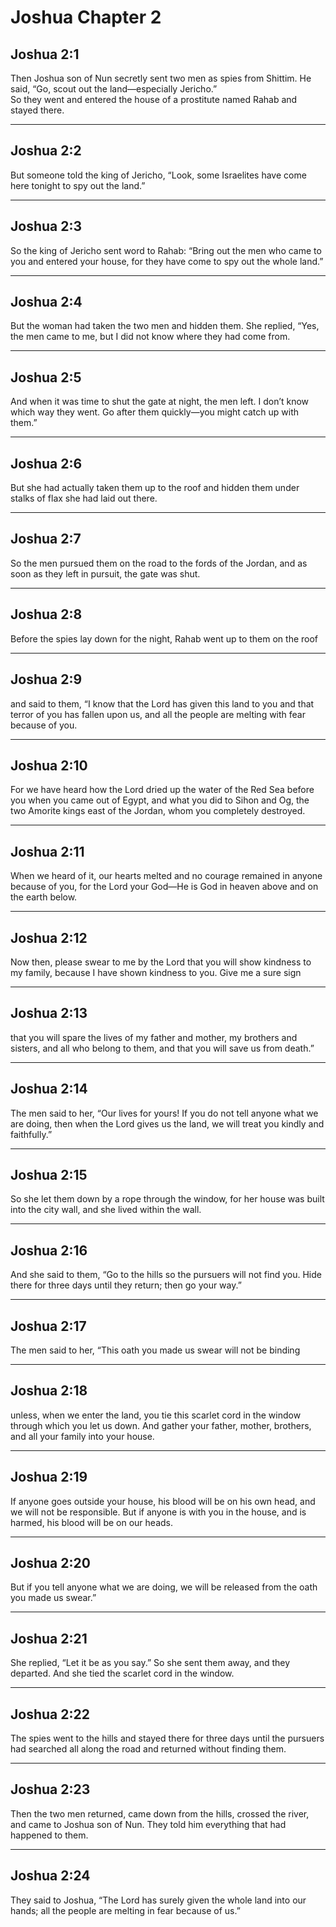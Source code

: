 # Joshua Chapter 2

## Joshua 2:1

Then Joshua son of Nun secretly sent two men as spies from Shittim. He said, “Go, scout out the land—especially Jericho.”  
So they went and entered the house of a prostitute named Rahab and stayed there.

---

## Joshua 2:2

But someone told the king of Jericho, “Look, some Israelites have come here tonight to spy out the land.”

---

## Joshua 2:3

So the king of Jericho sent word to Rahab: “Bring out the men who came to you and entered your house, for they have come to spy out the whole land.”

---

## Joshua 2:4

But the woman had taken the two men and hidden them. She replied, “Yes, the men came to me, but I did not know where they had come from.

---

## Joshua 2:5

And when it was time to shut the gate at night, the men left. I don’t know which way they went. Go after them quickly—you might catch up with them.”

---

## Joshua 2:6

But she had actually taken them up to the roof and hidden them under stalks of flax she had laid out there.

---

## Joshua 2:7

So the men pursued them on the road to the fords of the Jordan, and as soon as they left in pursuit, the gate was shut.

---

## Joshua 2:8

Before the spies lay down for the night, Rahab went up to them on the roof

---

## Joshua 2:9

and said to them, “I know that the Lord has given this land to you and that terror of you has fallen upon us, and all the people are melting with fear because of you.

---

## Joshua 2:10

For we have heard how the Lord dried up the water of the Red Sea before you when you came out of Egypt, and what you did to Sihon and Og, the two Amorite kings east of the Jordan, whom you completely destroyed.

---

## Joshua 2:11

When we heard of it, our hearts melted and no courage remained in anyone because of you, for the Lord your God—He is God in heaven above and on the earth below.

---

## Joshua 2:12

Now then, please swear to me by the Lord that you will show kindness to my family, because I have shown kindness to you. Give me a sure sign

---

## Joshua 2:13

that you will spare the lives of my father and mother, my brothers and sisters, and all who belong to them, and that you will save us from death.”

---

## Joshua 2:14

The men said to her, “Our lives for yours! If you do not tell anyone what we are doing, then when the Lord gives us the land, we will treat you kindly and faithfully.”

---

## Joshua 2:15

So she let them down by a rope through the window, for her house was built into the city wall, and she lived within the wall.

---

## Joshua 2:16

And she said to them, “Go to the hills so the pursuers will not find you. Hide there for three days until they return; then go your way.”

---

## Joshua 2:17

The men said to her, “This oath you made us swear will not be binding

---

## Joshua 2:18

unless, when we enter the land, you tie this scarlet cord in the window through which you let us down. And gather your father, mother, brothers, and all your family into your house.

---

## Joshua 2:19

If anyone goes outside your house, his blood will be on his own head, and we will not be responsible. But if anyone is with you in the house, and is harmed, his blood will be on our heads.

---

## Joshua 2:20

But if you tell anyone what we are doing, we will be released from the oath you made us swear.”

---

## Joshua 2:21

She replied, “Let it be as you say.” So she sent them away, and they departed. And she tied the scarlet cord in the window.

---

## Joshua 2:22

The spies went to the hills and stayed there for three days until the pursuers had searched all along the road and returned without finding them.

---

## Joshua 2:23

Then the two men returned, came down from the hills, crossed the river, and came to Joshua son of Nun. They told him everything that had happened to them.

---

## Joshua 2:24

They said to Joshua, “The Lord has surely given the whole land into our hands; all the people are melting in fear because of us.”
